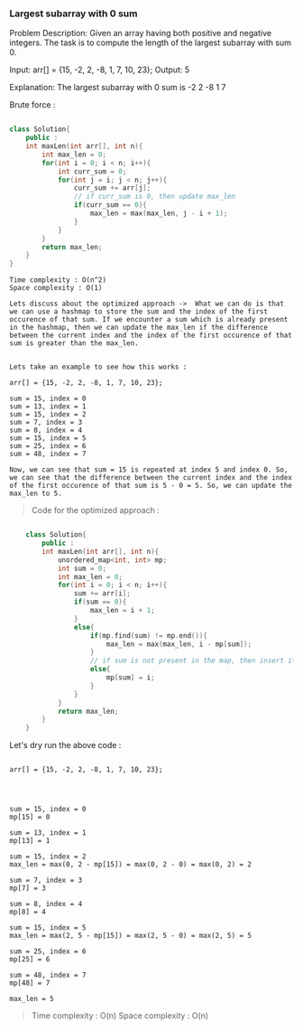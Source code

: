 ### Largest subarray with 0 sum

Problem Description: Given an array having both positive and negative integers. The task is to compute the length of the largest subarray with sum 0.

Input: arr[] = {15, -2, 2, -8, 1, 7, 10, 23}; 
Output: 5

Explanation: The largest subarray with 0 sum is -2 2 -8 1 7 

Brute force : 

```cpp

class Solution{
    public : 
    int maxLen(int arr[], int n){
        int max_len = 0;
        for(int i = 0; i < n; i++){
            int curr_sum = 0;
            for(int j = i; j < n; j++){
                curr_sum += arr[j];
                // if curr_sum is 0, then update max_len
                if(curr_sum == 0){
                    max_len = max(max_len, j - i + 1);
                }
            }
        }
        return max_len;
    }
}

```

```
Time complexity : O(n^2)
Space complexity : O(1)

Lets discuss about the optimized approach ->  What we can do is that we can use a hashmap to store the sum and the index of the first occurence of that sum. If we encounter a sum which is already present in the hashmap, then we can update the max_len if the difference between the current index and the index of the first occurence of that sum is greater than the max_len. 


Lets take an example to see how this works : 

arr[] = {15, -2, 2, -8, 1, 7, 10, 23};

sum = 15, index = 0
sum = 13, index = 1
sum = 15, index = 2
sum = 7, index = 3
sum = 8, index = 4
sum = 15, index = 5
sum = 25, index = 6
sum = 48, index = 7

Now, we can see that sum = 15 is repeated at index 5 and index 0. So, we can see that the difference between the current index and the index of the first occurence of that sum is 5 - 0 = 5. So, we can update the max_len to 5. 

```

> Code for the optimized approach : 

```cpp

    class Solution{
        public : 
        int maxLen(int arr[], int n){
            unordered_map<int, int> mp;
            int sum = 0;
            int max_len = 0;
            for(int i = 0; i < n; i++){
                sum += arr[i];
                if(sum == 0){
                    max_len = i + 1;
                }
                else{
                    if(mp.find(sum) != mp.end()){
                        max_len = max(max_len, i - mp[sum]);
                    }
                    // if sum is not present in the map, then insert it at index i
                    else{
                        mp[sum] = i;
                    }
                }
            }
            return max_len;
        }
    }


```

Let's dry run the above code : 

```

arr[] = {15, -2, 2, -8, 1, 7, 10, 23}; 




sum = 15, index = 0
mp[15] = 0

sum = 13, index = 1
mp[13] = 1

sum = 15, index = 2
max_len = max(0, 2 - mp[15]) = max(0, 2 - 0) = max(0, 2) = 2

sum = 7, index = 3
mp[7] = 3

sum = 8, index = 4
mp[8] = 4

sum = 15, index = 5
max_len = max(2, 5 - mp[15]) = max(2, 5 - 0) = max(2, 5) = 5

sum = 25, index = 6
mp[25] = 6

sum = 48, index = 7
mp[48] = 7

max_len = 5 

```

> Time complexity : O(n)
> Space complexity : O(n)